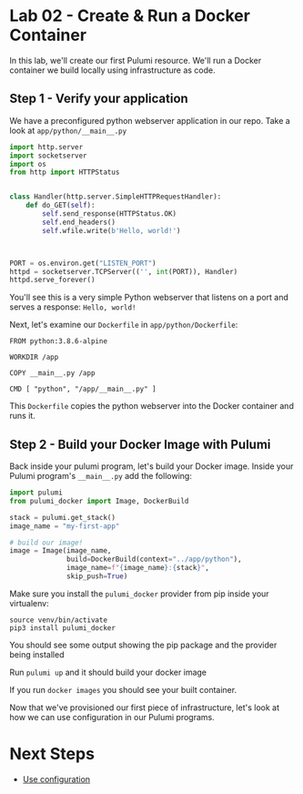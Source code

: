 # Lab 02 - Create & Run a Docker Container

In this lab, we'll create our first Pulumi resource. We'll run a Docker container we build locally using infrastructure as code.

## Step 1 - Verify your application

We have a preconfigured python webserver application in our repo. Take a look at `app/python/__main__.py`


```python
import http.server
import socketserver
import os
from http import HTTPStatus


class Handler(http.server.SimpleHTTPRequestHandler):
    def do_GET(self):
        self.send_response(HTTPStatus.OK)
        self.end_headers()
        self.wfile.write(b'Hello, world!')



PORT = os.environ.get("LISTEN_PORT")
httpd = socketserver.TCPServer(('', int(PORT)), Handler)
httpd.serve_forever()
```
You'll see this is a very simple Python webserver that listens on a port and serves a response: `Hello, world!`

Next, let's examine our `Dockerfile` in `app/python/Dockerfile`:

```
FROM python:3.8.6-alpine

WORKDIR /app

COPY __main__.py /app

CMD [ "python", "/app/__main__.py" ]
```

This `Dockerfile` copies the python webserver into the Docker container and runs it.

## Step 2 - Build your Docker Image with Pulumi

Back inside your pulumi program, let's build your Docker image. Inside your Pulumi program's `__main__.py` add the following:


```python
import pulumi
from pulumi_docker import Image, DockerBuild

stack = pulumi.get_stack()
image_name = "my-first-app"

# build our image!
image = Image(image_name,
              build=DockerBuild(context="../app/python"),
              image_name=f"{image_name}:{stack}",
              skip_push=True)
```

Make sure you install the `pulumi_docker` provider from pip inside your virtualenv:

```
source venv/bin/activate
pip3 install pulumi_docker
```

You should see some output showing the pip package and the provider being installed

Run `pulumi up` and it should build your docker image

If you run `docker images` you should see your built container.

Now that we've provisioned our first piece of infrastructure, let's look at how we can use configuration in our Pulumi programs.

# Next Steps

* [Use configuration](../lab-03/README.md)
